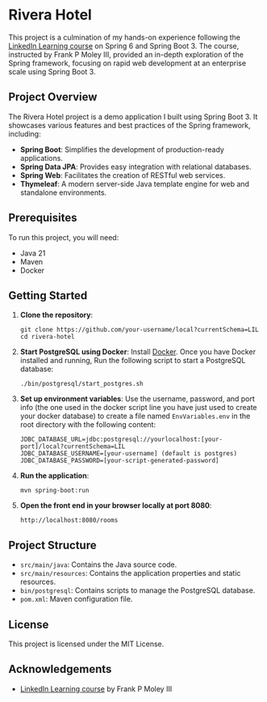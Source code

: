 # Rivera Hotel

This project is a culmination of my hands-on experience following the [LinkedIn Learning course](https://www.linkedin.com/learning/learning-spring-6-with-spring-boot-3/learn-the-premier-framework-for-the-jvm?u=54864305) on Spring 6 and Spring Boot 3. The course, instructed by Frank P Moley III, provided an in-depth exploration of the Spring framework, focusing on rapid web development at an enterprise scale using Spring Boot 3.

## Project Overview

The Rivera Hotel project is a demo application I built using Spring Boot 3. It showcases various features and best practices of the Spring framework, including:

- **Spring Boot**: Simplifies the development of production-ready applications.
- **Spring Data JPA**: Provides easy integration with relational databases.
- **Spring Web**: Facilitates the creation of RESTful web services.
- **Thymeleaf**: A modern server-side Java template engine for web and standalone environments.

## Prerequisites

To run this project, you will need:

- Java 21
- Maven
- Docker

## Getting Started

1. **Clone the repository**:
    ```shell
    git clone https://github.com/your-username/local?currentSchema=LIL
    cd rivera-hotel
    ```

2. **Start PostgreSQL using Docker**: Install [Docker](https://www.docker.com/). Once you have Docker installed and running, Run the following script to start a PostgreSQL database:
    ```shell
    ./bin/postgresql/start_postgres.sh
    ```

3. **Set up environment variables**:
   Use the username, password, and port info (the one used in the docker script line you have just used to create your docker database) to create a file named `EnvVariables.env` in the root directory with the following content:
    ```plaintext
    JDBC_DATABASE_URL=jdbc:postgresql://yourlocalhost:[your-port]/local?currentSchema=LIL
    JDBC_DATABASE_USERNAME=[your-username] (default is postgres)
    JDBC_DATABASE_PASSWORD=[your-script-generated-password]
    ```

4. **Run the application**:
    ```shell
    mvn spring-boot:run
    ```

5. **Open the front end in your browser locally at port 8080**:
    ```shell
    http://localhost:8080/rooms
    ```

## Project Structure

- `src/main/java`: Contains the Java source code.
- `src/main/resources`: Contains the application properties and static resources.
- `bin/postgresql`: Contains scripts to manage the PostgreSQL database.
- `pom.xml`: Maven configuration file.

## License

This project is licensed under the MIT License.

## Acknowledgements

- [LinkedIn Learning course](https://www.linkedin.com/learning/learning-spring-6-with-spring-boot-3/learn-the-premier-framework-for-the-jvm?u=54864305) by Frank P Moley III